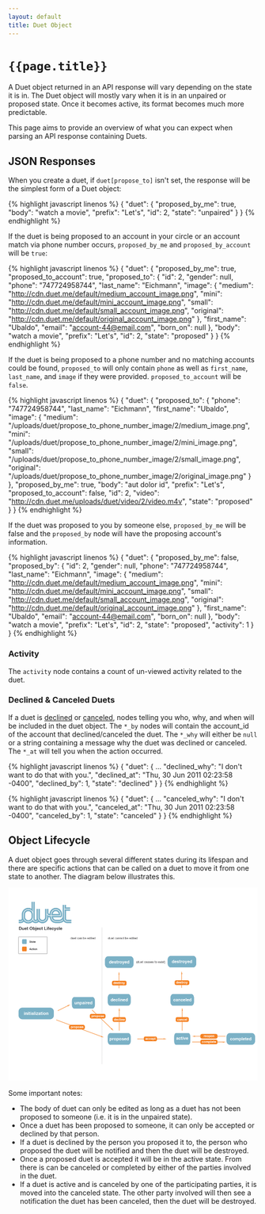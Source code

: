 ```yaml
---
layout: default
title: Duet Object
---
```

# `{{page.title}}`

A Duet object returned in an API response will vary depending on the state it is in.  The Duet object will mostly vary when it is in an unpaired or proposed state.  Once it becomes active, its format becomes much more predictable.

This page aims to provide an overview of what you can expect when parsing an API response containing Duets.

## JSON Responses

When you create a duet, if `duet[propose_to]` isn't set, the response will be the simplest form of a Duet object:

{% highlight javascript linenos %}
{
    "duet": {
        "proposed_by_me": true,
        "body": "watch a movie",
        "prefix": "Let's",
        "id": 2,
        "state": "unpaired"
    }
}
{% endhighlight %}

If the duet is being proposed to an account in your circle or an account match via phone number occurs, `proposed_by_me` and `proposed_by_account` will be `true`:

{% highlight javascript linenos %}
{
    "duet": {
        "proposed_by_me": true,
        "proposed_to_account": true,
        "proposed_to": {
            "id": 2,
            "gender": null,
            "phone": "747724958744",
            "last_name": "Eichmann",
            "image": {
                "medium": "http://cdn.duet.me/default/medium_account_image.png",
                "mini": "http://cdn.duet.me/default/mini_account_image.png",
                "small": "http://cdn.duet.me/default/small_account_image.png",
                "original": "http://cdn.duet.me/default/original_account_image.png"
            },
            "first_name": "Ubaldo",
            "email": "account-44@email.com",
            "born_on": null
        },
        "body": "watch a movie",
        "prefix": "Let's",
        "id": 2,
        "state": "proposed"
    }
}
{% endhighlight %}

If the duet is being proposed to a phone number and no matching accounts could be found, `proposed_to` will only contain `phone` as well as `first_name`, `last_name`, and `image` if they were provided. `proposed_to_account` will be `false`.

{% highlight javascript linenos %}
{
    "duet": {
        "proposed_to": {
          "phone": "747724958744",
          "last_name": "Eichmann",
          "first_name": "Ubaldo",
          "image": {
              "medium": "/uploads/duet/propose_to_phone_number_image/2/medium_image.png",
              "mini": "/uploads/duet/propose_to_phone_number_image/2/mini_image.png",
              "small": "/uploads/duet/propose_to_phone_number_image/2/small_image.png",
              "original": "/uploads/duet/propose_to_phone_number_image/2/original_image.png"
          }
        },
        "proposed_by_me": true,
        "body": "aut dolor id",
        "prefix": "Let's",
        "proposed_to_account": false,
        "id": 2,
        "video": "http://cdn.duet.me/uploads/duet/video/2/video.m4v",
        "state": "proposed"
    }
}
{% endhighlight %}

If the duet was proposed to you by someone else, `proposed_by_me` will be false and the `proposed_by` node will have the proposing account's information.

{% highlight javascript linenos %}
{
    "duet": {
        "proposed_by_me": false,
        "proposed_by": {
            "id": 2,
            "gender": null,
            "phone": "747724958744",
            "last_name": "Eichmann",
            "image": {
                "medium": "http://cdn.duet.me/default/medium_account_image.png",
                "mini": "http://cdn.duet.me/default/mini_account_image.png",
                "small": "http://cdn.duet.me/default/small_account_image.png",
                "original": "http://cdn.duet.me/default/original_account_image.png"
            },
            "first_name": "Ubaldo",
            "email": "account-44@email.com",
            "born_on": null
        },
        "body": "watch a movie",
        "prefix": "Let's",
        "id": 2,
        "state": "proposed",
        "activity": 1
    }
}
{% endhighlight %}

### Activity

The `activity` node contains a count of un-viewed activity related to the duet.

### Declined & Canceled Duets

If a duet is [declined](/post/duets/:duet_id/declined/) or [canceled](/post/duets/:duet_id/canceled/),  nodes telling you who, why, and when will be included in the duet object.  The `*_by` nodes will contain the account_id of the account that declined/canceled the duet.  The `*_why` will either be `null` or a string containing a message why the duet was declined or canceled.  The `*_at` will tell you when the action occurred.

{% highlight javascript linenos %}
{
    "duet": {
        ...
        "declined_why": "I don't want to do that with you.",
        "declined_at": "Thu, 30 Jun 2011 02:23:58 -0400",
        "declined_by": 1,
        "state": "declined"
    }
}
{% endhighlight %}

{% highlight javascript linenos %}
{
    "duet": {
        ...
        "canceled_why": "I don't want to do that with you.",
        "canceled_at": "Thu, 30 Jun 2011 02:23:58 -0400",
        "canceled_by": 1,
        "state": "canceled"
    }
}
{% endhighlight %}


<h2 id="object-lifecycle">Object Lifecycle</h2>

A duet object goes through several different states during its lifespan and there are specific actions that can be called on a duet to move it from one state to another.  The diagram below illustrates this.

<img src="/images/duet-object-lifecycle.png" alt="{{page.title}}">

Some important notes:

<ul class="text">
  <li>The body of duet can only be edited as long as a duet has not been proposed to someone (i.e. it is in the unpaired state).</li>
  <li>Once a duet has been proposed to someone, it can only be accepted or declined by that person.</li>
  <li>If a duet is declined by the person you proposed it to, the person who proposed the duet will be notified and then the duet will be destroyed.</li>
  <li>Once a proposed duet is accepted it will be in the active state.  From there is can be canceled or completed by either of the parties involved in the duet.</li>
  <li>If a duet is active and is canceled by one of the participating parties, it is moved into the canceled state.  The other party involved will then see a notification the duet has been canceled, then the duet will be destroyed.</li>
</div>